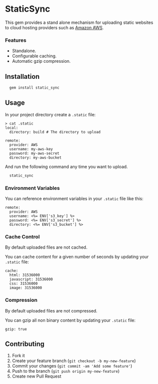 # StaticSync

This gem provides a stand alone mechanism for uploading static websites to cloud hosting providers such as 
[Amazon AWS](http://en.wikipedia.org/wiki/Amazon_S3#Hosting_entire_websites).

### Features

* Standalone.
* Configurable caching.
* Automatic gzip compression.

## Installation

```bash
  gem install static_sync
```

## Usage

In your project directory create a `.static` file:

```
> cat .static
local:
  directory: build # The directory to upload

remote:
  provider: AWS
  username: my-aws-key
  password: my-aws-secret
  directory: my-aws-bucket
```

And run the following command any time you want to upload.

```bash
  static_sync
```

### Environment Variables

You can reference environment variables in your `.static` file like this:

```
remote:
  provider: AWS
  username: <%= ENV['s3_key'] %>
  password: <%= ENV['s3_secret'] %>
  directory: <%= ENV['s3_bucket'] %>
```

### Cache Control

By default uploaded files are not cached.

You can cache content for a given number of seconds by updating your `.static` file:

```
cache:
  html: 31536000
  javascript: 31536000
  css: 31536000
  image: 31536000
```

### Compression

By default uploaded files are not compressed.

You can gzip all non binary content by updating your `.static` file:

```
gzip: true
```

## Contributing

1. Fork it
2. Create your feature branch (`git checkout -b my-new-feature`)
3. Commit your changes (`git commit -am 'Add some feature'`)
4. Push to the branch (`git push origin my-new-feature`)
5. Create new Pull Request
